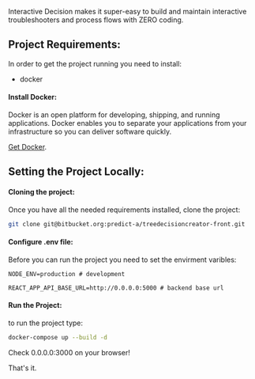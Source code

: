 Interactive Decision makes it super-easy to build and maintain interactive troubleshooters and process flows with ZERO coding.

## Project Requirements:

In order to get the project running you need to install:

* docker

#### Install Docker:

Docker is an open platform for developing, shipping, and running applications. Docker enables you to separate your applications from your infrastructure so you can deliver software quickly.

[Get Docker](https://docs.docker.com/get-docker/).

## Setting the Project Locally:

#### Cloning the project:

Once you have all the needed requirements installed, clone the project:

``` bash
git clone git@bitbucket.org:predict-a/treedecisioncreator-front.git
```

#### Configure .env file:

Before you can run the project you need to set the envirment varibles:

``` env
NODE_ENV=production # development

REACT_APP_API_BASE_URL=http://0.0.0.0:5000 # backend base url
```

#### Run the Project:

to run the project type:

``` bash
docker-compose up --build -d
```

Check 0.0.0.0:3000 on your browser!

That's it.
